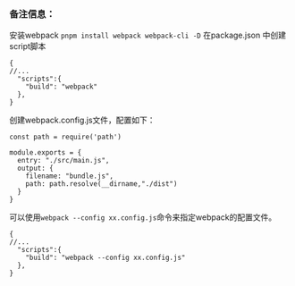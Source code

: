 ### 备注信息：
安装webpack `pnpm install webpack webpack-cli -D`
在package.json 中创建 script脚本  

```
{
//...
  "scripts":{
    "build": "webpack"
  },
}
```

创建webpack.config.js文件，配置如下：
```
const path = require('path')

module.exports = {
  entry: "./src/main.js",
  output: {
    filename: "bundle.js",
    path: path.resolve(__dirname,"./dist")
  }
}

```

可以使用`webpack --config xx.config.js`命令来指定webpack的配置文件。
```
{
//...
  "scripts":{
    "build": "webpack --config xx.config.js"
  },
}
```